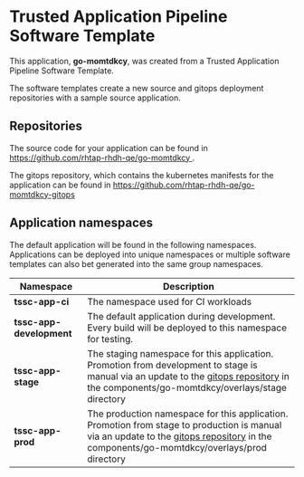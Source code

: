 # Trusted Application Pipeline Software Template

This application, **go-momtdkcy**, was created from a Trusted Application Pipeline Software Template.

The software templates create a new source and gitops deployment repositories with a sample source application. 

## Repositories

The source code for your application can be found in [https://github.com/rhtap-rhdh-qe/go-momtdkcy ](https://github.com/rhtap-rhdh-qe/go-momtdkcy ).
 
The gitops repository, which contains the kubernetes manifests for the application can be found in 
[https://github.com/rhtap-rhdh-qe/go-momtdkcy-gitops ](https://github.com/rhtap-rhdh-qe/go-momtdkcy-gitops ) 

## Application namespaces 

The default application will be found in the following namespaces. Applications can be deployed into unique namespaces or multiple software templates can also bet generated into the same group namespaces.  

|  Namespace   |  Description   |  
| -------- | -------- |
| **tssc-app-ci** | The namespace used for CI workloads |
| **tssc-app-development** | The default application during development. Every build will be deployed to this namespace for testing. |
| **tssc-app-stage** | The staging namespace for this application. Promotion from development to stage is manual via an update to the [gitops repository](https://github.com/rhtap-rhdh-qe/go-momtdkcy-gitops ) in the components/go-momtdkcy/overlays/stage directory |
| **tssc-app-prod** | The production namespace for this application. Promotion from stage to production is manual via an update to the [gitops repository](https://github.com/rhtap-rhdh-qe/go-momtdkcy-gitops ) in the components/go-momtdkcy/overlays/prod directory |